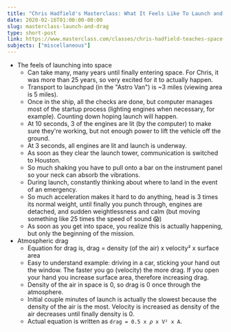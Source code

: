 ```yaml
---
title: "Chris Hadfield's Masterclass: What It Feels Like To Launch and Atmospheric Drag"
date: 2020-02-16T01:00:00-00:00
slug: masterclass-launch-and-drag
type: short-post
link: https://www.masterclass.com/classes/chris-hadfield-teaches-space-exploration
subjects: ["miscellaneous"]
---
```


* The feels of launching into space
    * Can take many, many years until finally entering space. For Chris, it was more than 25 years, so very excited for it to actually happen.
    * Transport to launchpad (in the "Astro Van") is ~3 miles (viewing area is 5 miles).
    * Once in the ship, all the checks are done, but computer manages most of the startup process (lighting engines when necessary, for example). Counting down hoping launch will happen.
    * At 10 seconds, 3 of the engines are lit (by the computer) to make sure they're working, but not enough power to lift the vehicle off the ground.
    * At 3 seconds, all engines are lit and launch is underway.
    * As soon as they clear the launch tower, communication is switched to Houston.
    * So much shaking you have to pull onto a bar on the instrument panel so your neck can absorb the vibrations.
    * During launch, constantly thinking about where to land in the event of an emergency.
    * So much acceleration makes it hard to do anything, head is 3 times its normal weight, until finally you punch through, engines are detached, and sudden weightlessness and calm (but moving something like 25 times the speed of sound 😱)
    * As soon as you get into space, you realize this is actually happening, but only the beginning of the mission.
* Atmospheric drag
    * Equation for drag is, drag = density (of the air) x velocity² x surface area
    * Easy to understand example: driving in a car, sticking your hand out the window. The faster you go (velocity) the more drag. If you open your hand you increase surface area, therefore increasing drag.
    * Density of the air in space is 0, so drag is 0 once through the atmosphere.
    * Initial couple minutes of launch is actually the slowest because the density of the air is the most. Velocity is increased as density of the air decreases until finally density is 0.
    * Actual equation is written as `drag = 0.5 x 𝜌 x V² x A`.
